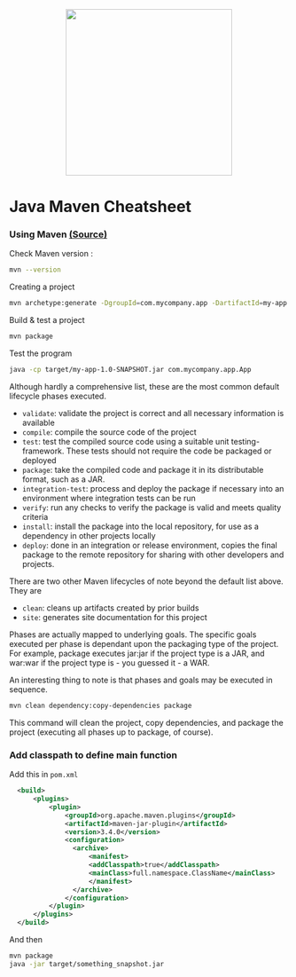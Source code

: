<center>
    <img
        src="https://upload.wikimedia.org/wikipedia/commons/thumb/5/52/Apache_Maven_logo.svg/640px-Apache_Maven_logo.svg.png"
        width="300"
    >
</center>

# Java Maven Cheatsheet

### Using Maven [(Source)](https://maven.apache.org/guides/getting-started/maven-in-five-minutes.html)

Check Maven version :
```bash
mvn --version
```

Creating a project

```bash
mvn archetype:generate -DgroupId=com.mycompany.app -DartifactId=my-app -DarchetypeArtifactId=maven-archetype-quickstart -DarchetypeVersion=1.5 -DinteractiveMode=false
```

Build & test a project

```bash
mvn package
```

Test the program

```bash
java -cp target/my-app-1.0-SNAPSHOT.jar com.mycompany.app.App
```


Although hardly a comprehensive list, these are the most common default lifecycle phases executed.

- `validate`: validate the project is correct and all necessary information is available
- `compile`: compile the source code of the project
- `test`: test the compiled source code using a suitable unit testing- framework. These tests should not require the code be packaged or deployed
- `package`: take the compiled code and package it in its distributable format, such as a JAR.
- `integration-test`: process and deploy the package if necessary into an environment where integration tests can be run
- `verify`: run any checks to verify the package is valid and meets quality criteria
- `install`: install the package into the local repository, for use as a dependency in other projects locally
- `deploy`: done in an integration or release environment, copies the final package to the remote repository for sharing with other developers and projects.

There are two other Maven lifecycles of note beyond the default list above. They are

- `clean`: cleans up artifacts created by prior builds
- `site`: generates site documentation for this project

Phases are actually mapped to underlying goals. The specific goals executed per phase is dependant upon the packaging type of the project. For example, package executes jar:jar if the project type is a JAR, and war:war if the project type is - you guessed it - a WAR.

An interesting thing to note is that phases and goals may be executed in sequence.

```bash
mvn clean dependency:copy-dependencies package
```

This command will clean the project, copy dependencies, and package the project (executing all phases up to package, of course).


### Add classpath to define main function

Add this in `pom.xml`

```xml
  <build>
      <plugins>
          <plugin>
              <groupId>org.apache.maven.plugins</groupId>
              <artifactId>maven-jar-plugin</artifactId>
              <version>3.4.0</version>
              <configuration>
                <archive>
                    <manifest>
                    <addClasspath>true</addClasspath>
                    <mainClass>full.namespace.ClassName</mainClass>
                    </manifest>
                </archive>
              </configuration>
          </plugin>
      </plugins>
  </build>
```

And then

```bash
mvn package
java -jar target/something_snapshot.jar
```
